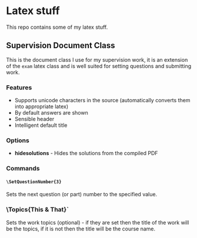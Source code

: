 # Latex stuff

This repo contains some of my latex stuff.

## Supervision Document Class

This is the document class I use for my supervision work, it is an extension of
the `exam` latex class and is well suited for setting questions and submitting
work.

### Features

 - Supports unicode characters in the source (automatically converts them into appropriate latex)
 - By default answers are shown
 - Sensible header
 - Intelligent default title

### Options
 - **hidesolutions** - Hides the solutions from the compiled PDF

### Commands

#### `\SetQuestionNumber{3}`

Sets the next question (or part) number to the specified value.

### \Topics{This & That}`

Sets the work topics (optional) - if they are set then the title of the work
will be the topics, if it is not then the title will be the course name.
